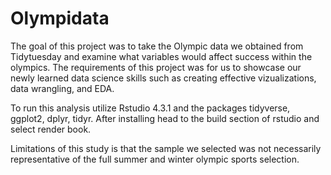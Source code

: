 # Olympidata

The goal of this project was to take the Olympic data we obtained from Tidytuesday and examine what variables would affect success within the olympics. The requirements of this project was for us to showcase our newly learned data science skills such as creating effective vizualizations, data wrangling, and EDA.

To run this analysis utilize Rstudio 4.3.1 and the packages tidyverse, ggplot2, dplyr, tidyr. After installing head to the build section of rstudio and select render book. 

Limitations of this study is that the sample we selected was not necessarily representative of the full summer and winter olympic sports selection. 
